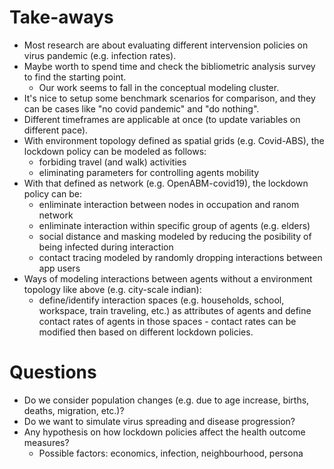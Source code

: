 # Take-aways

- Most research are about evaluating different intervension policies on virus pandemic (e.g. infection rates).
- Maybe worth to spend time and check the bibliometric analysis survey to find the starting point.
	- Our work seems to fall in the conceptual modeling cluster.
- It's nice to setup some benchmark scenarios for comparison, and they can be cases like "no covid pandemic" and "do nothing".
- Different timeframes are applicable at once (to update variables on different pace).
- With environment topology defined as spatial grids (e.g. Covid-ABS), the lockdown policy can be modeled as follows:
	- forbiding travel (and walk) activities
	- eliminating parameters for controlling agents mobility
- With that defined as network (e.g. OpenABM-covid19), the lockdown policy can be:
	- enliminate interaction between nodes in occupation and ranom network
	- enliminate interaction within specific group of agents (e.g. elders)
	- social distance and masking modeled by reducing the posibility of being infected during interaction
	- contact tracing modeled by randomly dropping interactions between app users
- Ways of modeling interactions between agents without a environment topology like above (e.g. city-scale indian):
	- define/identify interaction spaces (e.g. households, school, workspace, train traveling, etc.) as attributes of agents and define contact rates of agents in those spaces - contact rates can be modified then based on different lockdown policies.

# Questions
- Do we consider population changes (e.g. due to age increase, births, deaths, migration, etc.)?  
- Do we want to simulate virus spreading and disease progression?
- Any hypothesis on how lockdown policies affect the health outcome measures? 
	- Possible factors: economics, infection, neighbourhood, persona
